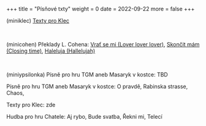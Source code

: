 +++
title = "Písňové txty"
weight = 0
date = 2022-09-22
more = false
+++

<base target="_blank">

(miniklec) [Texty pro Klec](http://klec2.stejnyxichty.cz/index.php?ind=1 )

<br>

(minicohen)  Překlady L. Cohena: [Vrať se mi (Lover lover lover)](http://klec2.stejnyxichty.cz/index.php?ind=klec_txt&song=Vra%C5%A5%20se%20mi&ind=1&english=), [Skončit mám (Closing time)](http://klec2.stejnyxichty.cz/index.php?ind=klec_txt&song=Skon%C4%8Dit%20m%C3%A1m&ind=1&english=), [Haleluja (Hallelujah)](http://klec2.stejnyxichty.cz/index.php?ind=klec_txt&song=Haleluja&ind=1&english=)

<br>

(miniypsilonka) Písně pro hru TGM aneb Masaryk v kostce: TBD


<!-- more -->


Písně pro hru TGM aneb Masaryk v kostce: O pravdě, Rabinska strasse, Chaos,

Texty pro Klec: zde

Hudba pro hru Chatele: Aj rybo, Bude svatba, Řekni mi, Telecí
